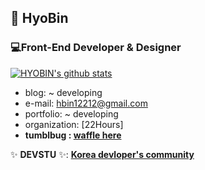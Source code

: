 ## 🌱 HyoBin

### 💻Front-End Developer & Designer
[![HYOBIN's github stats](https://github-readme-stats.vercel.app/api?username=hbin12212&count_private=true&show_icons=true&theme=nightowl)](https://github.com/anuraghazra/github-readme-stats)

- blog: ~ developing
- e-mail: hbin12212@gmail.com
- portfolio: ~ developing
- organization: [22Hours]
- **tumblbug : [waffle here](https://tumblbug.com/waffle_here?ref=discover)**


✨ **DEVSTU** ✨: [**Korea devloper's community**](https://devstu.co.kr)
<!--
**sg05138/sg05138** is a ✨ _special_ ✨ repository because its `README.md` (this file) appears on your GitHub profile.

-->
